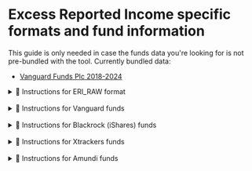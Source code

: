# Excess Reported Income specific formats and fund information

This guide is only needed in case the funds data you're looking for is not pre-bundled with the
tool. Currently bundled data:

- [Vanguard Funds Plc 2018-2024](https://github.com/KapJI/capital-gains-calculator/blob/main/cgt_calc/resources/eri/vanguard_eri.csv)

<details>
    <summary>🏦 Instructions for ERI_RAW format</summary>

You will need:

- **CSV using the ERI_RAW format.** This is currently the only format supported for excess reported
  income.
  [See example.](https://github.com/KapJI/capital-gains-calculator/blob/main/cgt_calc/resources/eri/vanguard_eri.csv)

Example usage for the tax year 2024/25:

```shell
cgt-calc --year 2024 --eri-raw-file eri_raw.csv [broker_transactions_options...]
```

</details>
 <br />
<details>
    <summary>🏦 Instructions for Vanguard funds</summary>

Vanguard UK publishes the Reportable Income yearly report at the bottom of this page:
https://www.vanguardinvestor.co.uk/investing-explained/general-account-tax-information

Vanguard Investment Series Plc reports are for traditional funds, Vanguard Funds Plc reports are for
ETFs.

Note this tool **already includes** Vanguard Funds Plc ERI data from 2018 to 2024.

Columns mapping to ERI_RAW:

- **ISIN:** same name column
- **Fund Reporting Period End Date:** End date in the Reporting Period column
- **Currency:** Share Class Currency column
- **Excess of reporting income over distribution:** same name column

</details>
 <br />
<details>
    <summary>🏦 Instructions for Blackrock (iShares) funds</summary>

Blackrock UK publishes the Reportable Income yearly report at the bottom of this page:
https://www.blackrock.com/uk/solutions/adviser-resources/reporting-fund-status

They are split in Index Funds (BGIF), Global Funds (BGF), Strategic Funds (BSF)

Columns mapping to ERI_RAW:

- **ISIN:** same name column
- **Fund Reporting Period End Date:** End date in the Reporting Period column
- **Currency:** same name column
- **Excess of reporting income over distribution:** Excess of reporting income per unit column

</details>
 <br />
<details>
    <summary>🏦 Instructions for Xtrackers funds</summary>

DWS UK publishes the Reportable Income yearly report at the bottom of this page:
https://etf.dws.com/en-gb/information/etf-documents/reportings/

They are split XTrackers (stocks ETF), XTrackers II (bonds ETF) and XTrackers IE (other stocks ETF).

Columns mapping to ERI_RAW:

- **ISIN:** same name column
- **Fund Reporting Period End Date:** Period Ended date at the top of the PDF
- **Currency:** Share class currency column
- **Excess of reporting income over distribution:** Excess reported income per share column

</details>
 <br />
<details>
    <summary>🏦 Instructions for Amundi funds</summary>

Amundi UK publishes the Reportable Income yearly report at the bottom of this page:
https://www.amundietf.co.uk/en/individual/resources/document-library?documentType=uktaxcalculation

They are split XTrackers (stocks ETF), XTrackers II (bonds ETF) and XTrackers IE (other stocks ETF).

Columns mapping to ERI_RAW:

- **ISIN:** same name column
- **Fund Reporting Period End Date:** Reporting Period End Date column
- **Currency:** Currency of the following amounts column
- **Excess of reporting income over distribution:** Per unit excess reportable income over
  distributions in respect of the reporting period column

</details>
 <br />
